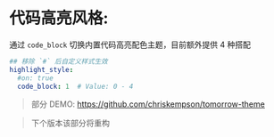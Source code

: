 # 代码高亮风格:

通过 `code_block` 切换内置代码高亮配色主题，目前额外提供 4 种搭配

```yaml
## 移除 `#` 后自定义样式生效
highlight_style:
  #on: true
  code_block: 1  # Value: 0 - 4 
```

<blockquote class="example">
    部分 DEMO: <a href="https://github.com/chriskempson/tomorrow-theme" target="_blank">https://github.com/chriskempson/tomorrow-theme</a>
</blockquote>

<blockquote class="note">
    下个版本该部分将重构
</blockquote>
